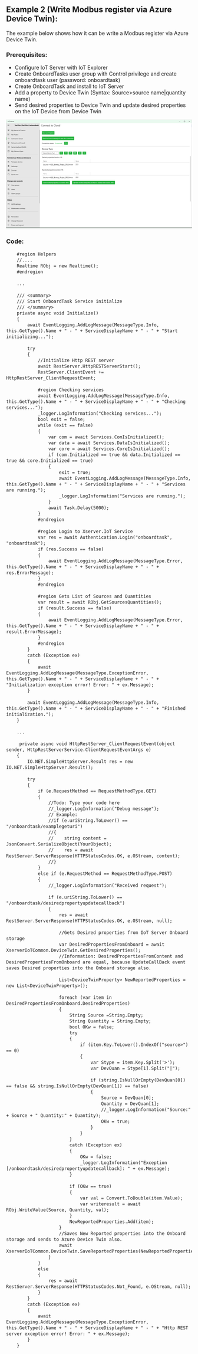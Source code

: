 ## Example 2 (Write Modbus register via Azure Device Twin):

The example below shows how it can be write a Modbus register via Azure Device Twin.

### Prerequisites:

  - Configure IoT Server with IoT Explorer
  - Create OnboardTasks user group with Control privilege and create onboardtask user (password: onboardtask)
  - Create OnboardTask and install to IoT Server
  - Add a property to Device Twin (Syntax: Source>source name|quantity name)
  - Send desired properties to Device Twin and update desired properties on the IoT Device from Device Twin

![](images/DeviceTwinWriteRegister.png)

### Code:

        #region Helpers
        //....
        Realtime RObj = new Realtime();
        #endregion

        ...
        
        /// <summary>
        /// Start OnboardTask Service initialize
        /// </summary>
        private async void Initialize()
        {
            await EventLogging.AddLogMessage(MessageType.Info, this.GetType().Name + " - " + ServiceDisplayName + " - " + "Start initializing...");

            try
            {
                //Initialize Http REST server
                await RestServer.HttpRESTServerStart();
                RestServer.ClientEvent += HttpRestServer_ClientRequestEvent;

                #region Checking services
                await EventLogging.AddLogMessage(MessageType.Info, this.GetType().Name + " - " + ServiceDisplayName + " - " + "Checking services...");
                _logger.LogInformation("Checking services...");
                bool exit = false;
                while (exit == false)
                {
                    var com = await Services.ComIsInitialized();
                    var data = await Services.DataIsInitialized();
                    var core = await Services.CoreIsInitialized();
                    if (com.Initialized == true && data.Initialized == true && core.Initialized == true)
                    {
                        exit = true;
                        await EventLogging.AddLogMessage(MessageType.Info, this.GetType().Name + " - " + ServiceDisplayName + " - " + "Services are running.");
                        _logger.LogInformation("Services are running.");
                    }
                    await Task.Delay(5000);
                }
                #endregion

                #region Login to Xserver.IoT Service
                var res = await Authentication.Login("onboardtask", "onboardtask");
                if (res.Success == false)
                {
                    await EventLogging.AddLogMessage(MessageType.Error, this.GetType().Name + " - " + ServiceDisplayName + " - " + res.ErrorMessage);
                }
                #endregion

                #region Gets List of Sources and Quantities
                var result = await RObj.GetSourcesQuantities();
                if (result.Success == false)
                {
                    await EventLogging.AddLogMessage(MessageType.Error, this.GetType().Name + " - " + ServiceDisplayName + " - " + result.ErrorMessage);
                }
                #endregion
            }
            catch (Exception ex)
            {
                await EventLogging.AddLogMessage(MessageType.ExceptionError, this.GetType().Name + " - " + ServiceDisplayName + " - " + "Initialization exception error! Error: " + ex.Message);
            }

            await EventLogging.AddLogMessage(MessageType.Info, this.GetType().Name + " - " + ServiceDisplayName + " - " + "Finished initialization.");
        }
        
        ...

         private async void HttpRestServer_ClientRequestEvent(object sender, HttpRestServerService.ClientRequestEventArgs e)
        {
            IO.NET.SimpleHttpServer.Result res = new IO.NET.SimpleHttpServer.Result();

            try
            {
                if (e.RequestMethod == RequestMethodType.GET)
                {
                    //Todo: Type your code here
                    //_logger.LogInformation("Debug message");
                    // Example:
                    //if (e.uriString.ToLower() == "/onboardtask/examplegeturi")
                    //{
                    //    string content = JsonConvert.SerializeObject(YourObject);
                    //    res = await RestServer.ServerResponse(HTTPStatusCodes.OK, e.OStream, content);
                    //}
                }
                else if (e.RequestMethod == RequestMethodType.POST)
                {
                    //_logger.LogInformation("Received request");

                    if (e.uriString.ToLower() == "/onboardtask/desiredpropertyupdatecallback")
                    {
                        res = await RestServer.ServerResponse(HTTPStatusCodes.OK, e.OStream, null);

                        //Gets Desired properties from IoT Server Onboard storage
                        var DesiredPropertiesFromOnboard = await XserverIoTCommon.DeviceTwin.GetDesiredProperties();
                        //Information: DesiredPropertiesFromContent and DesiredPropertiesFromOnboard are equal, because UpdateCallBack event saves Desired properties into the Onboard storage also.

                        List<DeviceTwinProperty> NewReportedProperties = new List<DeviceTwinProperty>();

                        foreach (var item in DesiredPropertiesFromOnboard.DesiredProperties)
                        {
                            String Source =String.Empty;
                            String Quantity = String.Empty;
                            bool OKw = false;
                            try
                            {
                                if (item.Key.ToLower().IndexOf("source>") == 0)
                                {
                                    var Stype = item.Key.Split('>');
                                    var DevQuan = Stype[1].Split("|");

                                    if (string.IsNullOrEmpty(DevQuan[0]) == false && string.IsNullOrEmpty(DevQuan[1]) == false)
                                    {
                                        Source = DevQuan[0];
                                        Quantity = DevQuan[1];
                                        //_logger.LogInformation("Source:" + Source + " Quantity:" + Quantity);
                                        OKw = true;
                                    }
                                }
                            }
                            catch (Exception ex) 
                            {
                                OKw = false;
                                _logger.LogInformation("Exception [/onboardtask/desiredpropertyupdatecallback]: " + ex.Message);
                            }

                            if (OKw == true) 
                            {
                                var val = Convert.ToDouble(item.Value);
                                var writeresult = await RObj.WriteValue(Source, Quantity, val);
                            }
                            NewReportedProperties.Add(item);
                        }
                        //Saves New Reported properties into the Onboard storage and sends to Azure Device Twin also.
                        await XserverIoTCommon.DeviceTwin.SaveReportedProperties(NewReportedProperties);
                    }
                }
                else
                {
                    res = await RestServer.ServerResponse(HTTPStatusCodes.Not_Found, e.OStream, null);
                }
            }
            catch (Exception ex)
            {
                await EventLogging.AddLogMessage(MessageType.ExceptionError, this.GetType().Name + " - " + ServiceDisplayName + " - " + "Http REST server exception error! Error: " + ex.Message);
            }
        }
        

